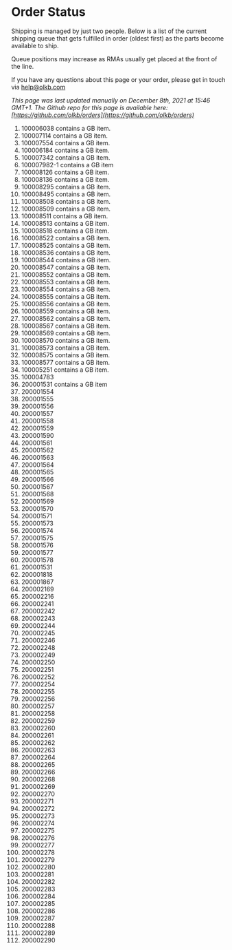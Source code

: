 # Order Status

Shipping is managed by just two people. Below is a list of the current shipping queue that gets fulfilled in order (oldest first) as the parts become available to ship.

Queue positions may increase as RMAs usually get placed at the front of the line.

If you have any questions about this page or your order, please get in touch via help@olkb.com

*This page was last updated manually on December 8th, 2021 at 15:46 GMT+1. The Github repo for this page is available here: [https://github.com/olkb/orders](https://github.com/olkb/orders)*

 1. 100006038 contains a GB item.
 2. 100007114 contains a GB item.
 3. 100007554 contains a GB item.
 4. 100006184 contains a GB item.
 5. 100007342 contains a GB item.
 6. 100007982-1 contains a GB item
 7. 100008126 contains a GB item.
 8. 100008136 contains a GB item.
 9. 100008295 contains a GB item.
 10. 100008495 contains a GB item.
 11. 100008508 contains a GB item.
 12. 100008509 contains a GB item.
 13. 100008511 contains a GB item.
 14. 100008513 contains a GB item.
 15. 100008518 contains a GB item.
 16. 100008522 contains a GB item.
 17. 100008525 contains a GB item.
 18. 100008536 contains a GB item.
 19. 100008544 contains a GB item.
 20. 100008547 contains a GB item.
 21. 100008552 contains a GB item.
 22. 100008553 contains a GB item.
 23. 100008554 contains a GB item.
 24. 100008555 contains a GB item.
 25. 100008556 contains a GB item.
 26. 100008559 contains a GB item.
 27. 100008562 contains a GB item.
 28. 100008567 contains a GB item.
 29. 100008569 contains a GB item.
 30. 100008570 contains a GB item.
 31. 100008573 contains a GB item.
 32. 100008575 contains a GB item.
 33. 100008577 contains a GB item.
 34. 100005251 contains a GB item.
 35. 100004783
 36. 200001531 contains a GB item
 37. 200001554
 38. 200001555
 39. 200001556
 40. 200001557
 41. 200001558
 42. 200001559
 43. 200001590
 44. 200001561
 45. 200001562
 46. 200001563
 47. 200001564
 48. 200001565
 49. 200001566
 50. 200001567
 51. 200001568
 52. 200001569
 53. 200001570
 54. 200001571
 55. 200001573
 56. 200001574
 57. 200001575
 58. 200001576
 59. 200001577
 60. 200001578
 61. 200001531
 62. 200001818
 63. 200001867
 64. 200002169
 65. 200002216
 66. 200002241
 67. 200002242
 68. 200002243
 69. 200002244
 70. 200002245
 71. 200002246
 72. 200002248
 73. 200002249
 74. 200002250
 75. 200002251
 76. 200002252
 77. 200002254
 78. 200002255
 79. 200002256
 80. 200002257
 81. 200002258
 82. 200002259
 83. 200002260
 84. 200002261
 85. 200002262
 86. 200002263
 87. 200002264
 88. 200002265
 89. 200002266
 90. 200002268
 91. 200002269
 92. 200002270
 93. 200002271
 94. 200002272
 95. 200002273
 96. 200002274
 97. 200002275
 98. 200002276
 99. 200002277
 100. 200002278
 101. 200002279
 102. 200002280
 103. 200002281
 104. 200002282
 105. 200002283
 106. 200002284
 107. 200002285
 108. 200002286
 109. 200002287
 110. 200002288
 111. 200002289
 112. 200002290
